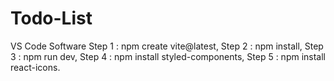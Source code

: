 # Todo-List
VS Code Software
Step 1 : npm create vite@latest,
Step 2 : npm install,
Step 3 : npm run dev, 
Step 4 : npm install styled-components,
Step 5 : npm install react-icons. 
